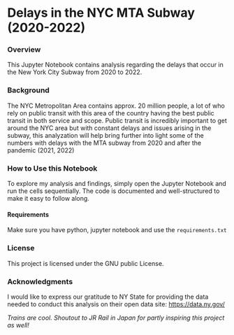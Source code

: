 # Delays in the NYC MTA Subway (2020-2022)

### Overview

This Jupyter Notebook contains analysis regarding the delays that occur in the New York City Subway from 2020 to 2022.

### Background

The NYC Metropolitan Area contains approx. 20 million people, a lot of who rely on public transit with this area of the country having the best public transit in both service and scope. Public transit is incredibly important to get around the NYC area but with constant delays and issues arising in the subway, this analyzation will help bring further into light some of the numbers with delays with the MTA subway from 2020 and after the pandemic (2021, 2022)

### How to Use this Notebook

To explore my analysis and findings, simply open the Jupyter Notebook and run the cells sequentially. The code is documented and well-structured to make it easy to follow along.

#### Requirements

Make sure you have python, jupyter notebook and use the `requirements.txt` 

### License

This project is licensed under the GNU public License.

### Acknowledgments

I would like to express our gratitude to NY State for providing the data needed to conduct this analysis on their open data site: https://data.ny.gov/

*Trains are cool. Shoutout to JR Rail in Japan for partly inspiring this project as well!*
